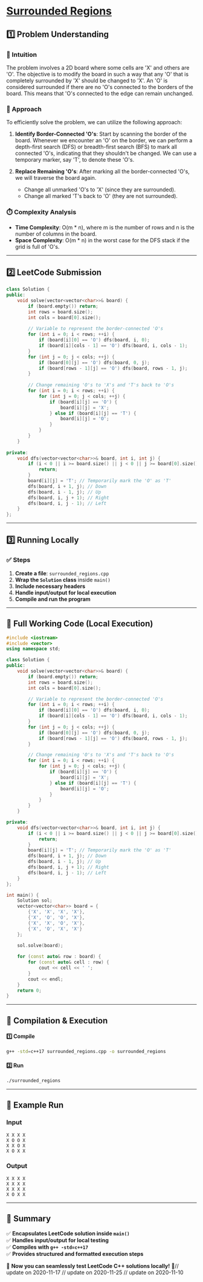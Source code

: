 # **[Surrounded Regions](https://leetcode.com/problems/surrounded-regions/description/)**  

## **1️⃣ Problem Understanding**  
### **📌 Intuition**  
The problem involves a 2D board where some cells are 'X' and others are 'O'. The objective is to modify the board in such a way that any 'O' that is completely surrounded by 'X' should be changed to 'X'. An 'O' is considered surrounded if there are no 'O's connected to the borders of the board. This means that 'O's connected to the edge can remain unchanged.

### **🚀 Approach**  
To efficiently solve the problem, we can utilize the following approach:

1. **Identify Border-Connected 'O's**: Start by scanning the border of the board. Whenever we encounter an 'O' on the border, we can perform a depth-first search (DFS) or breadth-first search (BFS) to mark all connected 'O's, indicating that they shouldn't be changed. We can use a temporary marker, say 'T', to denote these 'O's.

2. **Replace Remaining 'O's**: After marking all the border-connected 'O's, we will traverse the board again. 
   - Change all unmarked 'O's to 'X' (since they are surrounded).
   - Change all marked 'T's back to 'O' (they are not surrounded).

### **⏱️ Complexity Analysis**  
- **Time Complexity**: O(m * n), where m is the number of rows and n is the number of columns in the board.
- **Space Complexity**: O(m * n) in the worst case for the DFS stack if the grid is full of 'O's.

---

## **2️⃣ LeetCode Submission**  
```cpp
class Solution {
public:
    void solve(vector<vector<char>>& board) {
        if (board.empty()) return;
        int rows = board.size();
        int cols = board[0].size();
        
        // Variable to represent the border-connected 'O's
        for (int i = 0; i < rows; ++i) {
            if (board[i][0] == 'O') dfs(board, i, 0);
            if (board[i][cols - 1] == 'O') dfs(board, i, cols - 1);
        }
        for (int j = 0; j < cols; ++j) {
            if (board[0][j] == 'O') dfs(board, 0, j);
            if (board[rows - 1][j] == 'O') dfs(board, rows - 1, j);
        }
        
        // Change remaining 'O's to 'X's and 'T's back to 'O's
        for (int i = 0; i < rows; ++i) {
            for (int j = 0; j < cols; ++j) {
                if (board[i][j] == 'O') {
                    board[i][j] = 'X';
                } else if (board[i][j] == 'T') {
                    board[i][j] = 'O';
                }
            }
        }
    }
    
private:
    void dfs(vector<vector<char>>& board, int i, int j) {
        if (i < 0 || i >= board.size() || j < 0 || j >= board[0].size() || board[i][j] != 'O') {
            return;
        }
        board[i][j] = 'T'; // Temporarily mark the 'O' as 'T'
        dfs(board, i + 1, j); // Down
        dfs(board, i - 1, j); // Up
        dfs(board, i, j + 1); // Right
        dfs(board, i, j - 1); // Left
    }
};  
```  

---  

## **3️⃣ Running Locally**  
### **✅ Steps**  
1. **Create a file**: `surrounded_regions.cpp`  
2. **Wrap the `Solution` class** inside `main()`  
3. **Include necessary headers**  
4. **Handle input/output for local execution**  
5. **Compile and run the program**  

---  

## **📝 Full Working Code (Local Execution)**  
```cpp
#include <iostream>
#include <vector>
using namespace std;

class Solution {
public:
    void solve(vector<vector<char>>& board) {
        if (board.empty()) return;
        int rows = board.size();
        int cols = board[0].size();

        // Variable to represent the border-connected 'O's
        for (int i = 0; i < rows; ++i) {
            if (board[i][0] == 'O') dfs(board, i, 0);
            if (board[i][cols - 1] == 'O') dfs(board, i, cols - 1);
        }
        for (int j = 0; j < cols; ++j) {
            if (board[0][j] == 'O') dfs(board, 0, j);
            if (board[rows - 1][j] == 'O') dfs(board, rows - 1, j);
        }

        // Change remaining 'O's to 'X's and 'T's back to 'O's
        for (int i = 0; i < rows; ++i) {
            for (int j = 0; j < cols; ++j) {
                if (board[i][j] == 'O') {
                    board[i][j] = 'X';
                } else if (board[i][j] == 'T') {
                    board[i][j] = 'O';
                }
            }
        }
    }

private:
    void dfs(vector<vector<char>>& board, int i, int j) {
        if (i < 0 || i >= board.size() || j < 0 || j >= board[0].size() || board[i][j] != 'O') {
            return;
        }
        board[i][j] = 'T'; // Temporarily mark the 'O' as 'T'
        dfs(board, i + 1, j); // Down
        dfs(board, i - 1, j); // Up
        dfs(board, i, j + 1); // Right
        dfs(board, i, j - 1); // Left
    }
};

int main() {
    Solution sol;
    vector<vector<char>> board = {
        {'X', 'X', 'X', 'X'},
        {'X', 'O', 'O', 'X'},
        {'X', 'X', 'O', 'X'},
        {'X', 'O', 'X', 'X'}
    };
    
    sol.solve(board);

    for (const auto& row : board) {
        for (const auto& cell : row) {
            cout << cell << ' ';
        }
        cout << endl;
    }
    return 0;
}  
```  

---  

## **🔧 Compilation & Execution**  
#### **1️⃣ Compile**  
```bash
g++ -std=c++17 surrounded_regions.cpp -o surrounded_regions
```  

#### **2️⃣ Run**  
```bash
./surrounded_regions
```  

---  

## **🎯 Example Run**  
### **Input**  
```
X X X X
X O O X
X X O X
X O X X
```  
### **Output**  
```
X X X X 
X X X X 
X X X X 
X O X X 
```  

---  

## **📌 Summary**  
✅ **Encapsulates LeetCode solution inside `main()`**  
✅ **Handles input/output for local testing**  
✅ **Compiles with `g++ -std=c++17`**  
✅ **Provides structured and formatted execution steps**  

🚀 **Now you can seamlessly test LeetCode C++ solutions locally!** 🚀// update on 2020-11-17
// update on 2020-11-25
// update on 2020-11-10
